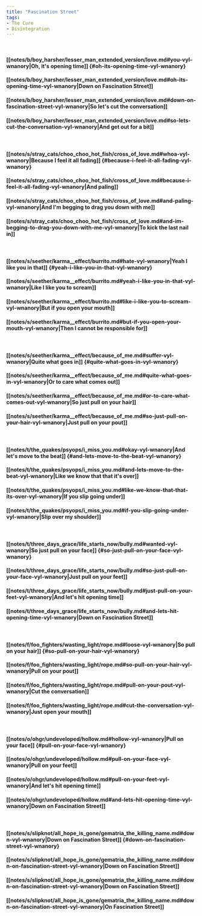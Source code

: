 ```yaml
---
title: "Fascination Street"
tags:
- The Cure
- Disintegration
---
```

&nbsp;
#### [[notes/b/boy_harsher/lesser_man_extended_version/love.md#you-vyl-wnanory|Oh, it's opening time]] {#oh-its-opening-time-vyl-wnanory}
#### [[notes/b/boy_harsher/lesser_man_extended_version/love.md#oh-its-opening-time-vyl-wnanory|Down on Fascination Street]]
#### [[notes/b/boy_harsher/lesser_man_extended_version/love.md#down-on-fascination-street-vyl-wnanory|So let's cut the conversation]]
#### [[notes/b/boy_harsher/lesser_man_extended_version/love.md#so-lets-cut-the-conversation-vyl-wnanory|And get out for a bit]]
&nbsp;
#### [[notes/s/stray_cats/choo_choo_hot_fish/cross_of_love.md#whoa-vyl-wnanory|Because I feel it all fading]] {#because-i-feel-it-all-fading-vyl-wnanory}
#### [[notes/s/stray_cats/choo_choo_hot_fish/cross_of_love.md#because-i-feel-it-all-fading-vyl-wnanory|And paling]]
#### [[notes/s/stray_cats/choo_choo_hot_fish/cross_of_love.md#and-paling-vyl-wnanory|And I'm begging to drag you down with me]]
#### [[notes/s/stray_cats/choo_choo_hot_fish/cross_of_love.md#and-im-begging-to-drag-you-down-with-me-vyl-wnanory|To kick the last nail in]]
&nbsp;
#### [[notes/s/seether/karma__effect/burrito.md#hate-vyl-wnanory|Yeah I like you in that]] {#yeah-i-like-you-in-that-vyl-wnanory}
#### [[notes/s/seether/karma__effect/burrito.md#yeah-i-like-you-in-that-vyl-wnanory|Like I like you to scream]]
#### [[notes/s/seether/karma__effect/burrito.md#like-i-like-you-to-scream-vyl-wnanory|But if you open your mouth]]
#### [[notes/s/seether/karma__effect/burrito.md#but-if-you-open-your-mouth-vyl-wnanory|Then I cannot be responsible for]]
&nbsp;
#### [[notes/s/seether/karma__effect/because_of_me.md#suffer-vyl-wnanory|Quite what goes in]] {#quite-what-goes-in-vyl-wnanory}
#### [[notes/s/seether/karma__effect/because_of_me.md#quite-what-goes-in-vyl-wnanory|Or to care what comes out]]
#### [[notes/s/seether/karma__effect/because_of_me.md#or-to-care-what-comes-out-vyl-wnanory|So just pull on your hair]]
#### [[notes/s/seether/karma__effect/because_of_me.md#so-just-pull-on-your-hair-vyl-wnanory|Just pull on your pout]]
&nbsp;
#### [[notes/t/the_quakes/psyops/i_miss_you.md#okay-vyl-wnanory|And let's move to the beat]] {#and-lets-move-to-the-beat-vyl-wnanory}
#### [[notes/t/the_quakes/psyops/i_miss_you.md#and-lets-move-to-the-beat-vyl-wnanory|Like we know that that it's over]]
#### [[notes/t/the_quakes/psyops/i_miss_you.md#like-we-know-that-that-its-over-vyl-wnanory|If you slip going under]]
#### [[notes/t/the_quakes/psyops/i_miss_you.md#if-you-slip-going-under-vyl-wnanory|Slip over my shoulder]]
&nbsp;
#### [[notes/t/three_days_grace/life_starts_now/bully.md#wanted-vyl-wnanory|So just pull on your face]] {#so-just-pull-on-your-face-vyl-wnanory}
#### [[notes/t/three_days_grace/life_starts_now/bully.md#so-just-pull-on-your-face-vyl-wnanory|Just pull on your feet]]
#### [[notes/t/three_days_grace/life_starts_now/bully.md#just-pull-on-your-feet-vyl-wnanory|And let's hit opening time]]
#### [[notes/t/three_days_grace/life_starts_now/bully.md#and-lets-hit-opening-time-vyl-wnanory|Down on Fascination Street]]
&nbsp;
#### [[notes/f/foo_fighters/wasting_light/rope.md#loose-vyl-wnanory|So pull on your hair]] {#so-pull-on-your-hair-vyl-wnanory}
#### [[notes/f/foo_fighters/wasting_light/rope.md#so-pull-on-your-hair-vyl-wnanory|Pull on your pout]]
#### [[notes/f/foo_fighters/wasting_light/rope.md#pull-on-your-pout-vyl-wnanory|Cut the conversation]]
#### [[notes/f/foo_fighters/wasting_light/rope.md#cut-the-conversation-vyl-wnanory|Just open your mouth]]
&nbsp;
#### [[notes/o/ohgr/undeveloped/hollow.md#hollow-vyl-wnanory|Pull on your face]] {#pull-on-your-face-vyl-wnanory}
#### [[notes/o/ohgr/undeveloped/hollow.md#pull-on-your-face-vyl-wnanory|Pull on your feet]]
#### [[notes/o/ohgr/undeveloped/hollow.md#pull-on-your-feet-vyl-wnanory|And let's hit opening time]]
#### [[notes/o/ohgr/undeveloped/hollow.md#and-lets-hit-opening-time-vyl-wnanory|Down on Fascination Street]]
&nbsp;
#### [[notes/s/slipknot/all_hope_is_gone/gematria_the_killing_name.md#down-vyl-wnanory|Down on Fascination Street]] {#down-on-fascination-street-vyl-wnanory}
#### [[notes/s/slipknot/all_hope_is_gone/gematria_the_killing_name.md#down-on-fascination-street-vyl-wnanory|Down on Fascination Street]]
#### [[notes/s/slipknot/all_hope_is_gone/gematria_the_killing_name.md#down-on-fascination-street-vyl-wnanory|Down on Fascination Street]]
#### [[notes/s/slipknot/all_hope_is_gone/gematria_the_killing_name.md#down-on-fascination-street-vyl-wnanory|On Fascination Street]]
